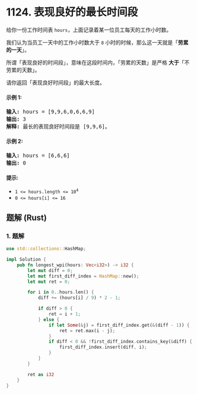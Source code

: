# 1124. 表现良好的最长时间段
给你一份工作时间表 `hours`，上面记录着某一位员工每天的工作小时数。

我们认为当员工一天中的工作小时数大于 `8` 小时的时候，那么这一天就是「**劳累的一天**」。

所谓「表现良好的时间段」，意味在这段时间内，「劳累的天数」是严格 **大于**「不劳累的天数」。

请你返回「表现良好时间段」的最大长度。

#### 示例 1:
<pre>
<strong>输入:</strong> hours = [9,9,6,0,6,6,9]
<strong>输出:</strong> 3
<strong>解释:</strong> 最长的表现良好时间段是 [9,9,6]。
</pre>

#### 示例 2:
<pre>
<strong>输入:</strong> hours = [6,6,6]
<strong>输出:</strong> 0
</pre>

#### 提示:
* <code>1 <= hours.length <= 10<sup>4</sup></code>
* `0 <= hours[i] <= 16`

## 题解 (Rust)

### 1. 题解
```Rust
use std::collections::HashMap;

impl Solution {
    pub fn longest_wpi(hours: Vec<i32>) -> i32 {
        let mut diff = 0;
        let mut first_diff_index = HashMap::new();
        let mut ret = 0;

        for i in 0..hours.len() {
            diff += (hours[i] / 9) * 2 - 1;

            if diff > 0 {
                ret = i + 1;
            } else {
                if let Some(&j) = first_diff_index.get(&(diff - 1)) {
                    ret = ret.max(i - j);
                }
                if diff < 0 && !first_diff_index.contains_key(&diff) {
                    first_diff_index.insert(diff, i);
                }
            }
        }

        ret as i32
    }
}
```
